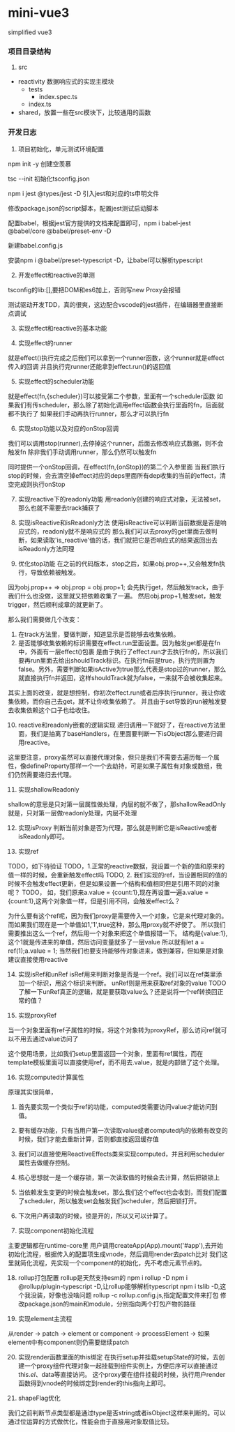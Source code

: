 # mini-vue3
simplified vue3


### 项目目录结构

1. src
  - reactivity 数据响应式的实现主模块
    - tests
      - index.spec.ts
    - index.ts
  - shared，放置一些在src模块下，比较通用的函数
### 开发日志

1. 项目初始化，单元测试环境配置

npm init -y 创建空羡慕

tsc --init 初始化tsconfig.json

npm i jest @types/jest -D 引入jest和对应的ts申明文件

修改package.json的script脚本，配置jest测试启动脚本

配置babel，根据jest官方提供的文档来配置即可，npm i babel-jest @babel/core @babel/preset-env -D

新建babel.config.js

安装npm i @babel/preset-typescript -D，让babel可以解析typescript

2. 开发effect和reactive的单测

tsconfig的lib:[],要把DOM和es6加上，否则写new Proxy会报错

测试驱动开发TDD，真的很爽，这边配合vscode的jest插件，在编辑器里直接断点调试

3. 实现effect和reactive的基本功能

4. 实现effect的runner

  就是effect()执行完成之后我们可以拿到一个runner函数，这个runner就是effect传入的回调
  并且执行完runner还能拿到effect.run()的返回值

5. 实现effect的scheduler功能

  就是effect(fn,{scheduler})可以接受第二个参数，里面有一个scheduler函数
  如果我们有传scheduler，那么除了初始化调用effect函数会执行里面的fn，后面就都不执行了
  如果我们手动再执行runner，那么才可以执行fn

6. 实现stop功能以及对应的onStop回调

  我们可以调用stop(runner),去停掉这个runner，后面去修改响应式数据，则不会触发fn
  除非我们手动调用runner，那么仍然可以触发fn

  同时提供一个onStop回调，在effect(fn,{onStop})的第二个入参里面
  当我们执行stop的时候，会去清空掉effect对应的deps里面所有dep收集的当前的effect，清空完成则执行onStop

7. 实现reactive下的readonly功能
  用readonly创建的响应式对象，无法被set，那么也就不需要去track捕获了

8. 实现isReactive和isReadonly方法
  使用isReactive可以判断当前数据是否是响应式的，readonly就不是响应式的
  那么我们可以去proxy的get里面去做判断，如果读取'is_reactive'值的话，我们就把它是否响应式的结果返回出去
  isReadonly方法同理

9. 优化stop功能
  在之前的代码版本，stop之后，如果obj.prop++,又会触发fn执行，导致依赖被触发。

  因为obj.prop++ => obj.prop = obj.prop+1;
  会先执行get，然后触发track，由于我们什么也没做，这里就又把依赖收集了一遍。
  然后obj.prop+1,触发set，触发trigger，然后顺利成章的就更新了。

  那么我们需要做几个改变：
  1. 在track方法里，要做判断，知道显示是否能够去收集依赖。
  2. 是否能够收集依赖的标识需要在effect.run里面设置。因为触发get都是在fn中，外面有一层effect()包裹
    是由于执行了effect.run才去执行fn的，所以我们要再run里面去给出shouldTrack标识。在执行fn前是true，执行完则置为false。另外，需要判断如果isActive为true那么代表是stop过的runner，那么就直接执行fn并返回，这样shouldTrack就为false，一来就不会被收集起来。
  
  其实上面的改变，就是想控制，你初次effect.run或者后序执行runner，我让你收集依赖，而你自己去get，就不让你收集依赖了。
  并且由于set导致的run被触发要去收集依赖这个口子也给收住。

10. reactive和readonly嵌套的逻辑实现
  递归调用一下就好了，在reactive方法里面，我们是抽离了baseHandlers，在里面要判断一下isObject那么要递归调用reactive。

  这里要注意，proxy虽然可以直接代理对象，但只是我们不需要去遍历每一个属性，像defineProperty那样一个一个去劫持，可是如果子属性有对象或数组，我们仍然需要递归去代理。


11. 实现shallowReadonly

  shallow的意思是只对第一层属性做处理，内层的就不做了，那shallowReadOnly就是，只对第一层做readonly处理，内层不处理

12. 实现isProxy
  判断当前对象是否为代理，那么就是判断它是isReactive或者isReadonly即可。

13. 实现ref

  TODO，如下待验证
  TODO，1.正常的reactive数据，我设置一个新的值和原来的值一样的时候，会重新触发effect吗
  TODO, 2. 我们实现的ref，当设置相同的值的时候不会触发effect更新，但是如果设置一个结构和值相同但是引用不同的对象呢？
  TODO， 如，我们原来a.value = {count:1},现在再设置一遍a.value = {count:1},这两个对象值一样，但是引用不同，会触发effect么？

  为什么要有这个ref呢，因为我们proxy是需要传入一个对象，它是来代理对象的。
  而如果我们现在是一个单值如1,'1',true这种，那么用proxy就不好使了。
  所以我们需要推出这么一个ref，然后用一个对象来把这个单值报错一下。
  结构是{value:1},这个1就是传进来的单值，然后访问变量就多了一层value
  所以就有let a = ref(1);a.value = 1; 
  当然我们也要支持能够传对象进来，做到兼容，但如果是对象建议直接使用reactive

14. 实现isRef和unRef
  isRef用来判断对象是否是一个ref。我们可以在ref类里添加一个标识，用这个标识来判断。
  unRef则是用来获取ref对象的value
  TODO 了解一下unRef真正的逻辑，就是要获取value么？还是说将一个ref转换回正常的值？

15. 实现proxyRef

  当一个对象里面有ref子属性的时候，将这个对象转为proxyRef，那么访问ref就可以不用去通过value访问了

  这个使用场景，比如我们setup里面返回一个对象，里面有ref属性，而在template模板里面可以直接使用ref，而不用去.value，就是内部做了这个处理。

16. 实现computed计算属性

  原理其实很简单，
  1. 首先要实现一个类似于ref的功能，computed类需要访问value才能访问到值。
  2. 要有缓存功能，只有当用户第一次读取value或者computed内的依赖有改变的时候，我们才能去重新计算，否则都直接返回缓存值
  3. 我们可以直接使用ReactiveEffects类来实现computed，并且利用scheduler属性去做缓存控制。
  4. 核心思想就一是一个缓存锁，第一次读取值的时候会去计算，然后把锁锁上
  5. 当依赖发生变更的时候会触发set，那么我们这个effect也会收到，而我们配置了scheduler，所以触发set会触发我们scheduler，然后把锁打开。
  6. 下次用户再读取的时候，锁是开的，所以又可以计算了。

17. 实现component初始化流程

  主要逻辑都在runtime-core里
  用户调用createApp(App).mount('#app'),去开始初始化流程，根据传入的配置项生成vnode，然后调用render去patch比对
  我们这里就简化流程，先实现一个component的初始化，先不考虑元素节点的。

18. rollup打包配置
  rollup是天然支持esm的
  npm i rollup -D
  npm i @rollup/plugin-typescript -D,让rollup能够解析typescript
  npm i tslib -D,这个我没装，好像也没啥问题
  rollup -c rollup.config.js,指定配置文件来打包
  修改package.json的main和module，分别指向两个打包产物的路径

19. 实现element主流程

  从render -> patch -> element or component -> processElement -> 如果element中有component则仍需要继续patch

20. 实现render函数里面的this绑定
  在执行setup并挂载setupState的时候，去创建一个proxy组件代理对象一起挂载到组件实例上，方便后序可以直接通过this.$el、$data等直接访问。
  这个proxy要在组件挂载的时候，执行用户render函数得到vnode的时候绑定到render的this指向上即可。

21. shapeFlag优化

  我们之前判断节点类型都是通过type是否string或者isObject这样来判断的。可以通过位运算的方式做优化，性能会由于直接用对象取值比较。